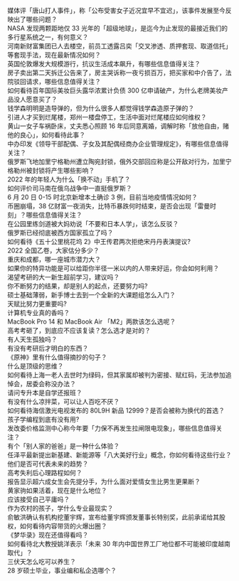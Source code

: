 媒体评「唐山打人事件」，称「公布受害女子近况宜早不宜迟」，该事件发展至今反映出了哪些问题？  
NASA 发现两颗距地仅 33 光年的「超级地球」，是迄今为止发现的最接近我们的多行星系统之一，有何意义？  
河南新财富集团已人去楼空，前员工透露吕奕「交叉渗透、质押套现、取道信托」等套现手法，现在最新情况如何？  
英国伦敦爆发大规模游行，抗议生活成本飙升，有哪些信息值得关注？  
房子卖出第二天拆迁公告来了，房主哭诉称一夜亏损百万，把买家和中介告了，法院驳回请求，哪些信息值得关注？  
如何看待百年国际美妆巨头露华浓累计负债 300 亿申请破产，为什么老牌美妆产品没人愿意买了？  
钱学森明明是造导弹的，但为什么很多人都觉得钱学森造原子弹的？  
引进人才买到烂尾楼，郑州一楼盘停工，生活中面对烂尾楼应如何维权？  
黄山一女子车祸卧床，丈夫悉心照顾 16 年后同意离婚，调解时称「放他自由，赌他的良心」，如何看待此事？  
中办印发《领导干部配偶、子女及其配偶经商办企业管理规定》，有哪些信息值得关注？  
俄罗斯飞地加里宁格勒州遭立陶宛封锁，俄外交部回应称是公开敌对行为，加里宁格勒州被封锁将产生哪些影响？  
2022 年的年轻人为什么「换不动」手机了？  
如何评价司马南在俄乌战争中一直挺俄罗斯？  
6 月 20 日 0-15 时北京新增本土确诊 3 例，目前当地疫情情况如何？  
币圈崩塌，38 亿财富一夜消失，比特币暴跌何时结束，是否会出现「雷曼时刻」？哪些信息值得关注？  
在公园里练剑道被大妈劝说「不要和日本人学」，该怎么反驳？  
俄罗斯已经彻底被西方国家孤立了吗？  
如何看待《五十公里桃花坞 2》中王传君两次拒绝宋丹丹表演提议?  
2022 全国乙卷，大家估分多少？  
重庆和成都，哪一座城市潜力大？  
如果你的特异功能是可以给距你半径一米以内的人带来好运，你会如何利用？  
渴望考研的大一新生超前学习，建议吗？  
你不断努力的结果，却是别人的起点，还要努力吗?  
硕士基础薄弱，新手博士去到一个全新的大课题组怎么入门？  
天赋比努力更重要吗?  
计算机专业真的香吗？  
MacBook Pro 14 和 MacBook Air 「M2」两款该怎么选呢？  
高考考砸了，到底应不应该复读？怎么选才是对的？  
有人天生孤独吗？  
有没有考研后才明白的东西？  
《原神》里有什么值得摘抄的句子？  
什么是顶级的思维？  
如何看待上海一老人去世时为绿码，但其家属却被判为密接、赋红码，无法参加追悼会，居委会称没办法？  
请问专升本是自学还报班？  
有没有什么凉拌菜，可以让人百吃不厌？  
如何看待海信激光电视发布的 80L9H 新品 12999？是否会被称为换代的首选？  
孩子学编程到底有没有用?  
发改委价格监测中心称今年要「力保不再发生拉闸限电现象」，哪些信息值得关注？  
有个「别人家的爸爸」是一种什么体验？  
任泽平最新提出新基建、新能源等「八大美好行业」概念，你如何看待这些行业？他们是否可代表未来的趋势？  
高考失利后心理路程如何？  
报告显示超六成女生会先提分手，为什么面对爱情女生比男生更果断？  
黄家驹如果活着，现在是什么地位？  
应该接受自己平庸吗？  
作为农村的孩子，学什么专业最现实？  
俞敏洪确认有机构挖董宇辉，宣布给董宇辉颁发董事长特别奖，此前承诺给其股权，如何看待内容带货的火爆出圈？  
《梦华录》现在还值得看吗？  
如何看待北大教授姚洋表示「未来 30 年内中国世界工厂地位都不可能被印度越南取代」？  
三伏天怎么吃可以养生？  
28 岁硕士毕业，事业编和私企选哪个？  
